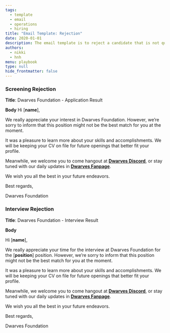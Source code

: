 ```yaml
---
tags: 
  - template
  - email
  - operations
  - hiring
title: "Email Template: Rejection"
date: 2020-01-01
description: The email template is to reject a candidate that is not qualified in the recruitment process. 
authors:
  - nikki
  - hnh
menu: playbook
type: null
hide_frontmatter: false
---
```


### Screening Rejection
**Title**: Dwarves Foundation - Application Result 

**Body**
Hi [**name**],

We really appreciate your interest in Dwarves Foundation. However, we’re sorry to inform that this position might not be the best match for you at the moment.

It was a pleasure to learn more about your skills and accomplishments. We will be keeping your CV on file for future openings that better fit your profile.

Meanwhile, we welcome you to come hangout at [**Dwarves Discord**](http://discord.gg/dwarvesv), or stay tuned with our daily updates in [**Dwarves Fanpage**](https://www.facebook.com/dwarvesf).

We wish you all the best in your future endeavors.

Best regards,

Dwarves Foundation

### Interview Rejection
**Title**: Dwarves Foundation - Interview Result

**Body**

Hi [**name**],

We really appreciate your time for the interview at Dwarves Foundation for the [**position**] position. However, we’re sorry to inform that this position might not be the best match for you at the moment.

It was a pleasure to learn more about your skills and accomplishments. We will be keeping your CV on file for future openings that better fit your profile.

Meanwhile, we welcome you to come hangout at [**Dwarves Discord**](http://discord.gg/dwarvesv), or stay tuned with our daily updates in [**Dwarves Fanpage**](https://www.facebook.com/dwarvesf).

We wish you all the best in your future endeavors.

Best regards,

Dwarves Foundation
